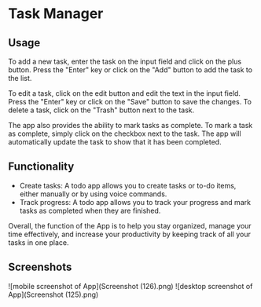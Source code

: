 # Task Manager

## Usage

To add a new task, enter the task on the input field and click on the plus button. Press the "Enter" key or click on the "Add" button to add the task to the list.

To edit a task, click on the edit button and edit the text in the input field. Press the "Enter" key or click on the "Save" button to save the changes.
To delete a task, click on the "Trash" button next to the task.

The app also provides the ability to mark tasks as complete. To mark a task as complete, simply click on the checkbox next to the task. The app will automatically update the task to show that it has been completed.

## Functionality

- Create tasks: A todo app allows you to create tasks or to-do items, either manually or by using voice commands.
- Track progress: A todo app allows you to track your progress and mark tasks as completed when they are finished.

Overall, the function of the App is to help you stay organized, manage your time effectively, and increase your productivity by keeping track of all your tasks in one place.

## Screenshots
![mobile screenshot of App](Screenshot (126).png)
![desktop screenshot of App](Screenshot (125).png)